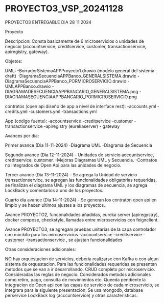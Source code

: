 # PROYECTO3_VSP_20241128
PROYECTO3 ENTREGABLE DIA 28 11 2024

Proyecto

Descripcion: Consta basicamente de 6 microservicios o unidades de negocio (accountservice, creditservice, customer, transactionservice, apiregistry, gateway).

Objetos:

UML: -BorradorSistemaAPPProyecto1.drawio (modelo general del sistema draft) -DiagramaSecuenciaAPPBanco_GENERALSISTEMA.drawio -DiagramaSecuenciaAPPBanco_PORMICROSERVICIO.drawio -UMLAPPBanco.drawio -DIAGRAMADESECUENCIAAPPBANCARIO_GENERALSISTEMA.png -DIAGRAMASECUENCIAAPPBANCARIO_PORMICROSERVICIO.png

contratos (open api diseño de app a nivel de interface rest): -accounts.yml -credits.yml -customers.yml -transactions.yml

App (codigo fuente): -accountservice -creditservice -customer -transactionservice -apiregistry (eurekaserver) - gateway

Avances por dia:

Primer avance (Dia 11-11-2024) -Diagrama UML -Diagrama de Secuencia

Segundo avance (Dia 12-11-2024) - Unidades de servicio accountservice, creditservice, customer. -Mejoras Diagramas UML y Secuencia. -Contratos no integrados de Open Api para las unidades de negocio.

Tercer avance (Dia 13-11-2024) - Se agrega la Unidad de servicio transactionservice, se agregan las funcionalidades obligatorias requeridas, se finalizan el diagrama UML y los diagramas de secuencia, se agrega LockBack y comentarios a uno de los proyectos.

Cuarto dia avance (Dia 14-11-2024) - Se generan los contraton open api en limpio y se hacen ultimos ajustes a los proyectos.

Avance PROYECTO2, funconalidades añadidas, eureka server (apiregystry), docker compose, checkstyle, llamadas entre microservicios con feignclient.

Avance PROYECTO3, se agregam pruebas unitarias de la capa controlador con mockito para los mircoservicios -accountservice -creditservice -customer -transactionservice , se ajustan funcionalidades


Otras consideraciones adicionales:

NO hay orquestacion de servicios, deberia realizarse con Kafka o con algun sistema de orquestacion. Para las funcionalidades requeridas se presentan metodos que se van a ir desarrollando. CRUD completo por microservicio. Consideradas las reglas de negocio. Considerados metodos adicionales como retiro, pago, consulta de movimientos etc. Queeda pendiente la integracion de Open api con las capas de servicio de cada microservicio, se integrara para la siguiente presentacion. Se usa mongodb, database perservice LockBack log (acccuntservice) y otras caracteristicas.
